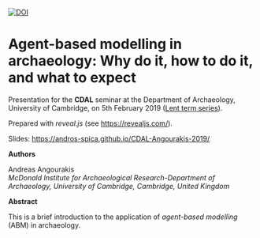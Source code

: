 [![DOI](https://zenodo.org/badge/168505870.svg)](https://zenodo.org/badge/latestdoi/168505870)

# Agent-based modelling in archaeology: Why do it, how to do it, and what to expect

Presentation for the **CDAL** seminar at the Department of Archaeology, University of Cambridge, on 5th February 2019 ([Lent term series](https://github.com/Andros-Spica/CDAL-Angourakis-2019/lent-cdal.pdf)).

Prepared with *reveal.js* (see https://revealjs.com/).

Slides: https://andros-spica.github.io/CDAL-Angourakis-2019/

**Authors**  

Andreas Angourakis  
*McDonald Institute for Archaeological Research-Department of Archaeology, University of Cambridge, Cambridge, United Kingdom*

**Abstract**  

This is a brief introduction to the application of *agent-based modelling* (ABM) in archaeology. 

<!--First, it states the strong relationship between archaeology, other social sciences, and the development of the so-called *complexity science*. This framework have revolutionised social theory by bridging the gap between individual and society, agency and social structure. If understood as a social science, archaeology 


During the past half century, archaeology have been building strong bonds with other disciplines and can be considered today one of the strongests cases of of development of the so-called *complexity science*. ABM is deemed one of the best techniques to address complex systems, including the explicit representations of *distributed* and *multi-level* processes and temporal and spatial *variability*. ABM is both theoretically meaningful and compatible with the methodological constraints in archaeology. An agent-based model can be informed by a plethora of qualitative and quantitative data, as well as hypotheses, assumptions or other models. ABM is especially compatible with Geographical Information Systems (GIS). Together with other computer simulation techniques, ABM sets up a framework to study the past *experimentally*, *i.e.* a '*virtual laboratory*'. 
The process of applying ABM is summarised in seven activities: **definition** of research question and phenomenon, **design**, **implementation**, **verification**, **validation**, **documentation**, and **understanding**. These activities are explained using an example of 
These points are illustrated by the mention of several works developed during the last twenty years (aprox. 2000-2019).
-->
